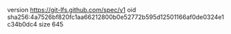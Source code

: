 version https://git-lfs.github.com/spec/v1
oid sha256:4a7526bf820fc1aa66212800b0e52772b595d12501166af0de0324e1c34b0dc4
size 645
